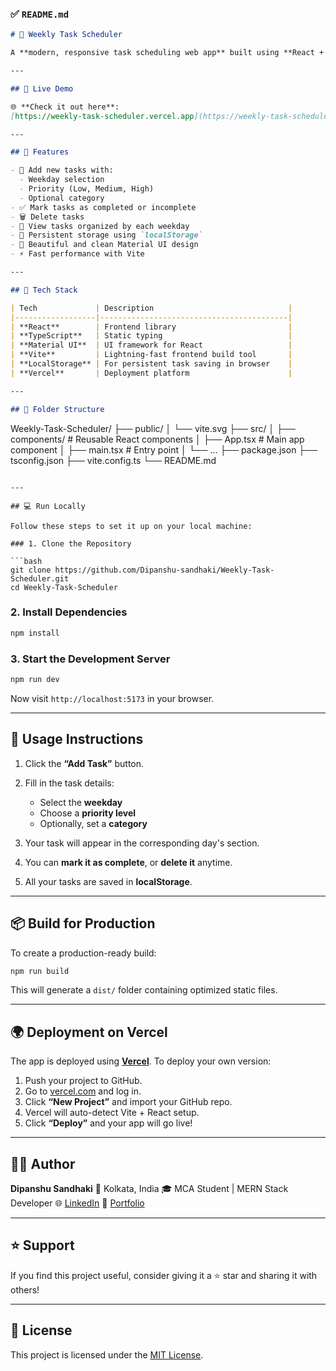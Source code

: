 ### ✅ `README.md`

```markdown
# 📅 Weekly Task Scheduler

A **modern, responsive task scheduling web app** built using **React + TypeScript** and **Material UI (MUI)**. The app helps users organize their weekly tasks efficiently with persistent local storage support.

---

## 🔗 Live Demo

🌐 **Check it out here**:  
[https://weekly-task-scheduler.vercel.app](https://weekly-task-scheduler.vercel.app)

---

## 🚀 Features

- 📝 Add new tasks with:
  - Weekday selection
  - Priority (Low, Medium, High)
  - Optional category
- ✅ Mark tasks as completed or incomplete
- 🗑️ Delete tasks
- 📅 View tasks organized by each weekday
- 🔄 Persistent storage using `localStorage`
- 🎨 Beautiful and clean Material UI design
- ⚡ Fast performance with Vite

---

## 🧪 Tech Stack

| Tech             | Description                              |
|------------------|------------------------------------------|
| **React**        | Frontend library                         |
| **TypeScript**   | Static typing                            |
| **Material UI**  | UI framework for React                   |
| **Vite**         | Lightning-fast frontend build tool       |
| **LocalStorage** | For persistent task saving in browser    |
| **Vercel**       | Deployment platform                      |

---

## 📁 Folder Structure

```

Weekly-Task-Scheduler/
├── public/
│   └── vite.svg
├── src/
│   ├── components/       # Reusable React components
│   ├── App.tsx           # Main app component
│   ├── main.tsx          # Entry point
│   └── ...
├── package.json
├── tsconfig.json
├── vite.config.ts
└── README.md

````

---

## 💻 Run Locally

Follow these steps to set it up on your local machine:

### 1. Clone the Repository

```bash
git clone https://github.com/Dipanshu-sandhaki/Weekly-Task-Scheduler.git
cd Weekly-Task-Scheduler
````

### 2. Install Dependencies

```bash
npm install
```

### 3. Start the Development Server

```bash
npm run dev
```

Now visit `http://localhost:5173` in your browser.

---

## 🧩 Usage Instructions

1. Click the **“Add Task”** button.
2. Fill in the task details:

   * Select the **weekday**
   * Choose a **priority level**
   * Optionally, set a **category**
3. Your task will appear in the corresponding day's section.
4. You can **mark it as complete**, or **delete it** anytime.
5. All your tasks are saved in **localStorage**.

---

## 📦 Build for Production

To create a production-ready build:

```bash
npm run build
```

This will generate a `dist/` folder containing optimized static files.

---

## 🌍 Deployment on Vercel

The app is deployed using **[Vercel](https://vercel.com)**. To deploy your own version:

1. Push your project to GitHub.
2. Go to [vercel.com](https://vercel.com) and log in.
3. Click **“New Project”** and import your GitHub repo.
4. Vercel will auto-detect Vite + React setup.
5. Click **“Deploy”** and your app will go live!

---

## 👨‍💻 Author

**Dipanshu Sandhaki**
📍 Kolkata, India
🎓 MCA Student | MERN Stack Developer
🌐 [LinkedIn](https://www.linkedin.com/in/dipanshu-sandhaki)
💼 [Portfolio](https://dipanshusandhaki-portfolio.vercel.app)

---

## ⭐ Support

If you find this project useful, consider giving it a ⭐ star and sharing it with others!

---

## 📃 License

This project is licensed under the [MIT License](LICENSE).
